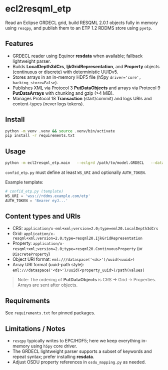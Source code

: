 
# ecl2resqml_etp

Read an Eclipse GRDECL grid, build RESQML 2.0.1 objects fully in memory using `resqpy`, and publish them to an ETP 1.2 RDDMS store using `pyetp`.

## Features
- GRDECL reader using Equinor **resdata** when available; fallback lightweight parser.
- Builds **LocalDepth3dCrs**, **IjkGridRepresentation**, and **Property** objects (continuous or discrete) with deterministic UUIDv5.
- Stores arrays in an in-memory HDF5 file (h5py `driver='core', backing_store=False`).
- Publishes XML via Protocol 3 **PutDataObjects** and arrays via Protocol 9 **PutDataArrays** with chunking and gzip (>4 MiB).
- Manages Protocol 18 **Transaction** (start/commit) and logs URIs and content-types (never logs tokens).

## Install
```bash
python -m venv .venv && source .venv/bin/activate
pip install -r requirements.txt
```

## Usage
```bash
python -m ecl2resqml_etp.main   --eclgrd /path/to/model.GRDECL   --dataspace maap/m25test   --confid /path/to/confid_etp.py   --title SPE10B --log
```

`confid_etp.py` must define at least `WS_URI` and optionally `AUTH_TOKEN`.

Example template:
```python
# confid_etp.py (template)
WS_URI = 'wss://rddms.example.com/etp'
AUTH_TOKEN = 'Bearer eyJ...'
```

## Content types and URIs
- CRS: `application/x-eml+xml;version=2.0;type=eml20.LocalDepth3dCrs`
- Grid: `application/x-resqml+xml;version=2.0;type=resqml20.IjkGridRepresentation`
- Property: `application/x-resqml+xml;version=2.0;type=resqml20.ContinuousProperty` (or `DiscreteProperty`)
- Object URI format: `eml:///dataspace('<ds>')/uuid(<uuid>)`
- Array URI format (uuid-path style): `eml:///dataspace('<ds>')/uuid(<property_uuid>)/path(values)`

> Note: The ordering of **PutDataObjects** is CRS → Grid → Properties. Arrays are sent after objects.

## Requirements
See `requirements.txt` for pinned packages.

## Limitations / Notes
- `resqpy` typically writes to EPC/HDF5; here we keep everything in-memory using `h5py` core driver.
- The GRDECL lightweight parser supports a subset of keywords and repeat syntax; prefer installing **resdata**.
- Adjust OSDU property references in `osdu_mapping.py` as needed.
```
